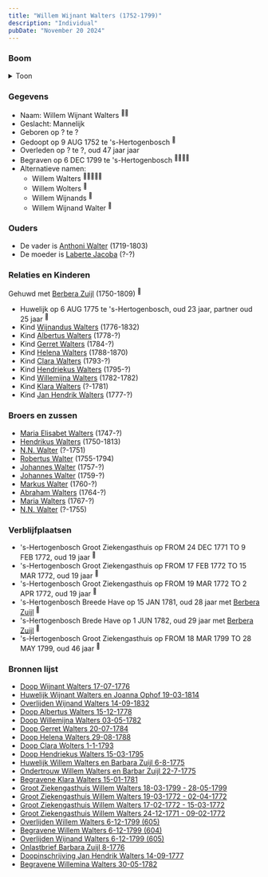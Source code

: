 ```yaml
---
title: "Willem Wijnant Walters (1752-1799)"
description: "Individual"
pubDate: "November 20 2024"
---
```


### Boom
<details><summary>Toon</summary>

![test](https://www.plantuml.com/plantuml/svg/hLPTRzem57tthxXg7xez83a99g52RQ63jQnZrTQksgQfSX8FKeoDxA0ALVpt6M8-ch3EdVQ6VUrxpZtd-f8pdLELpoOSwN4cfbJH2SGq6G-Ld8dqN7Af85TKQ1DY8aUZB6MGP2hXhFZD9jDy3XCsYPdInPREcM8odqyPsicQSAerF240w4YLCdKpofAnO5gtMXEQYPCJ2D02eIEuNa5fLDmuQ8jy94K6TvIRn0T0DLnYx0KUm64tw95UnsHz-fKndYwWTHpJU7uVoppdxFW4wl2kUmvUw3NXTEUG7iyulwSYlK-Kr3gMXeSv7SB7zZVm8XoOquirWIjgQiiPz6aYOxebu1i2lKutw0Ol43XrmRqSt404WqzV3TCcXZST9MKwbIhFs5iuqhKBWo-7JCHI9wCjiTRn8qlJJ0nD2WBzsojplTvO4UnXZEiDEEJPS9JF6UVoqP1S8AjShMPF85l9TiFUD1lBa8_H6kqkuvnDu2vx45JarWwzaSF7i37oxxuqeNtxtj0blei-3UjYixdoPSsemvHnXiBtMVR0jqGy5r-yjM04kp0WfZC-BpkZwUX7mnOOagqVGTMFZRPBKTEPhiYAdThS2sqrOSEb6gyENxhNfXpZ_9_BQVDbt-_X5DITE17hMXYvS3hTVNBlcL9iJu_vBi2c4minelghWIyOPu9MWGENdlBNNHqvLUpXGg0en2-uSCxD-AnQG9oQ7FhjmVBT1FyWX4XLniPxxFTTxLyzcR19NWrUZ9hbcwY04oSdWcAGXv7JU34otGxMfpSaFkmLdeJ_RUelHz3AdiZRnUrJ0ONwumfw0pj9Rvzt68PmGQaoMheQO2Vv-kyWG7QYRZVi9AlPwVHy7TIVhts_j2xT3qWfNhfFIkT9-7pTmCWEoTeFy-sHCl5pGyHEgbB0CBAJf1omjGQLL0JP5rU-KM3u5GnIf2ALL8Q-xQ5ImDI1pepdvaFiDm00)
</details>

### Gegevens
- Naam: Willem Wijnant Walters <sup><a href="../s00163/" style="text-decoration:none" title="Huwelijk Wijnant Walters en Joanna Ophof 19-03-1814">:link:</a><a href="../s00166/" style="text-decoration:none" title="Doop Helena Walters 29-08-1788">:link:</a></sup>
- Geslacht: Mannelijk
- Geboren op ? te ? 
- Gedoopt op 9 AUG 1752 te 's-Hertogenbosch <sup><a href="../s00180/" style="text-decoration:none" title="Doop Willem Wijnand Walter 9-8-1752">:link:</a></sup>
- Overleden op ? te ?, oud 47 jaar jaar 
- Begraven op 6 DEC 1799 te 's-Hertogenbosch <sup><a href="../s00163/" style="text-decoration:none" title="Huwelijk Wijnant Walters en Joanna Ophof 19-03-1814">:link:</a><a href="../s00184/" style="text-decoration:none" title="Overlijden Willem Walters 6-12-1799 (605)">:link:</a><a href="../s00259/" style="text-decoration:none" title="Begravene Willem Walters 6-12-1799 (604)">:link:</a><a href="../s00260/" style="text-decoration:none" title="Overlijden Wijnand Walters 6-12-1799 (605)">:link:</a></sup>
- Alternatieve namen:
  - Willem Walters <sup><a href="../s00179/" style="text-decoration:none" title="Ondertrouw Willem Walters en Barbar Zuijl 22-7-1775">:link:</a><a href="../s00182/" style="text-decoration:none" title="Doop Albertus Walters 15-12-1778">:link:</a><a href="../s00165/" style="text-decoration:none" title="Doop Gerret Walters 20-07-1784">:link:</a><a href="../s00167/" style="text-decoration:none" title="Doop Hendriekus Walters 15-03-1795">:link:</a><a href="../s00178/" style="text-decoration:none" title="Huwelijk Willem Walters en Barbara Zuijl 6-8-1775">:link:</a></sup>
  - Willem Wolters <sup><a href="../s00183/" style="text-decoration:none" title="Doop Clara Wolters 1-1-1793">:link:</a></sup>
  - Willem Wijnands <sup><a href="../s00245/" style="text-decoration:none" title="Doop Willemijna Walters 03-05-1782">:link:</a></sup>
  - Willem Wijnand Walter <sup><a href="../s00180/" style="text-decoration:none" title="Doop Willem Wijnand Walter 9-8-1752">:link:</a></sup>

### Ouders
- De vader is [Anthoni Walter](../i00131/) (1719-1803)
- De moeder is [Laberte Jacoba](../i00132/) (?-?)

### Relaties en Kinderen

Gehuwd met [Berbera Zuijl](../i00121/) (1750-1809) <sup><a href="../s00178/" style="text-decoration:none" title="Huwelijk Willem Walters en Barbara Zuijl 6-8-1775">:link:</a></sup>
- Huwelijk op 6 AUG 1775 te 's-Hertogenbosch, oud 23 jaar, partner oud 25 jaar <sup><a href="../s00178/" style="text-decoration:none" title="Huwelijk Willem Walters en Barbara Zuijl 6-8-1775">:link:</a></sup>
- Kind [Wijnandus Walters](../i00101/) (1776-1832)
- Kind [Albertus Walters](../i00134/) (1778-?)
- Kind [Gerret Walters](../i00122/) (1784-?)
- Kind [Helena Walters](../i00123/) (1788-1870)
- Kind [Clara Walters](../i00135/) (1793-?)
- Kind [Hendriekus Walters](../i00124/) (1795-?)
- Kind [Willemijna Walters](../i00153/) (1782-1782)
- Kind [Klara Walters](../i00157/) (?-1781)
- Kind [Jan Hendrik Walters](../i00160/) (1777-?)

### Broers en zussen
- [Maria Elisabet Walters](../i00147/) (1747-?)
- [Hendrikus Walters](../i00139/) (1750-1813)
- [N.N. Walter](../i00143/) (?-1751)
- [Robertus Walter](../i00140/) (1755-1794)
- [Johannes Walter](../i00141/) (1757-?)
- [Johannes Walter](../i00146/) (1759-?)
- [Markus Walter](../i00144/) (1760-?)
- [Abraham Walters](../i00133/) (1764-?)
- [Maria Walters](../i00138/) (1767-?)
- [N.N. Walter](../i00173/) (?-1755)

### Verblijfplaatsen
- 's-Hertogenbosch Groot Ziekengasthuis op FROM 24 DEC 1771 TO 9 FEB 1772, oud 19 jaar  <sup><a href="../s00252/" style="text-decoration:none" title="Groot Ziekengasthuis Willem Walters 24-12-1771 - 09-02-1772">:link:</a></sup>
- 's-Hertogenbosch Groot Ziekengasthuis op FROM 17 FEB 1772 TO 15 MAR 1772, oud 19 jaar  <sup><a href="../s00253/" style="text-decoration:none" title="Groot Ziekengasthuis Willem Walters 17-02-1772 - 15-03-1772">:link:</a></sup>
- 's-Hertogenbosch Groot Ziekengasthuis op FROM 19 MAR 1772 TO 2 APR 1772, oud 19 jaar  <sup><a href="../s00254/" style="text-decoration:none" title="Groot Ziekengasthuis Willem Walters 19-03-1772 - 02-04-1772">:link:</a></sup>
- 's-Hertogenbosch Breede Have op 15 JAN 1781, oud 28 jaar met [Berbera Zuijl](../i00121/) <sup><a href="../s00257/" style="text-decoration:none" title="Begravene Klara Walters 15-01-1781">:link:</a></sup>
- 's-Hertogenbosch Brede Have op 1 JUN 1782, oud 29 jaar met [Berbera Zuijl](../i00121/) <sup><a href="../s00255/" style="text-decoration:none" title="Begravene Willemijna Walters 01-06-1782">:link:</a></sup>
- 's-Hertogenbosch Groot Ziekengasthuis op FROM 18 MAR 1799 TO 28 MAY 1799, oud 46 jaar  <sup><a href="../s00258/" style="text-decoration:none" title="Groot Ziekengasthuis Willem Walters 18-03-1799 - 28-05-1799">:link:</a></sup>

### Bronnen lijst
- [Doop Wijnant Walters 17-07-1776](../s00164/)
- [Huwelijk Wijnant Walters en Joanna Ophof 19-03-1814](../s00163/)
- [Overlijden Wijnand Walters 14-09-1832](../s00175/)
- [Doop Albertus Walters 15-12-1778](../s00182/)
- [Doop Willemijna Walters 03-05-1782](../s00245/)
- [Doop Gerret Walters 20-07-1784](../s00165/)
- [Doop Helena Walters 29-08-1788](../s00166/)
- [Doop Clara Wolters 1-1-1793](../s00183/)
- [Doop Hendriekus Walters 15-03-1795](../s00167/)
- [Huwelijk Willem Walters en Barbara Zuijl 6-8-1775](../s00178/)
- [Ondertrouw Willem Walters en Barbar Zuijl 22-7-1775](../s00179/)
- [Begravene Klara Walters 15-01-1781](../s00257/)
- [Groot Ziekengasthuis Willem Walters 18-03-1799 - 28-05-1799](../s00258/)
- [Groot Ziekengasthuis Willem Walters 19-03-1772 - 02-04-1772](../s00254/)
- [Groot Ziekengasthuis Willem Walters 17-02-1772 - 15-03-1772](../s00253/)
- [Groot Ziekengasthuis Willem Walters 24-12-1771 - 09-02-1772](../s00252/)
- [Overlijden Willem Walters 6-12-1799 (605)](../s00184/)
- [Begravene Willem Walters 6-12-1799 (604)](../s00259/)
- [Overlijden Wijnand Walters 6-12-1799 (605)](../s00260/)
- [Onlastbrief Barbara Zuijl 8-1776](../s00185/)
- [Doopinschrijving Jan Hendrik Walters 14-09-1777 ](../s00265/)
- [Begravene  Willemina Walters 30-05-1782](../s00291/)